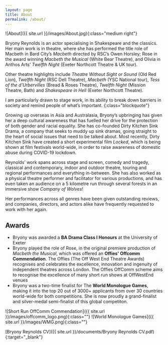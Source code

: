 ```yaml
---
layout: page
title: About
permalink: /about/
---
```


![About]({{ site.url }}/images/About.jpg){:class="medium right"}

Bryony Reynolds is an actor specialising in Shakespeare and the classics. Her main work is in theatre, where she has performed the title role of Macbeth in Bard City’s _Macbeth_ directed by RSC’s Owen Horsley; Rose in the award winning _Macbeth the Musical_ (White Bear Theatre), and Olivia in Anthos Arts’ _Twelfth Night_ (Exeter Northcott Theatre & UK tour).

Other theatre highlights include _Theatre Without Sight or Sound_ (Old Red Lion), _Twelfth Night_ (RSC Dell Theatre), _Macbeth_ (YSC National tour), _Tess of the d'Urbervilles_ (Bread & Roses Theatre), _Twelfth Night_ (Mission Theatre, Bath) and _Shakespeare in Hell_ (Exeter Northcott Theatre).

I am particularly drawn to stage work, in its ability to break down barriers in society and remind people of what’s important.
{:class="blockquote"}

Growing up overseas in Asia and Australasia, Bryony’s upbringing has given her a deep cultural awareness that has fuelled her drive for the protection of both gender and racial equality. She has co-founded Dirty Kitchen Sink Drama, a company that seeks to muddy up sink dramas, going straight to the heart of social issues that need to be talked about. Most recently, Dirty Kitchen Sink have created a short experimental film _Locked_, which is being shown at film festivals world-wide, in order to raise awareness of domestic abuse during COVID-19 lockdown.

Reynolds’ work spans across stage and screen, comedy and tragedy, classical and contemporary, indoor and outdoor theatre, touring and regional performances and everything in-between. She has also worked as a physical theatre performer and facilitator for various productions, and has even taken an audience on a 5 kilometre run through several forests in an immersive show _Company of Wolves_!

Her performances across all genres have been given outstanding reviews, and companies, directors, and actors alike have frequently requested to work with her again.

## Awards

* Bryony was awarded a **BA Drama Class I Honours** at the University of Exeter
* Bryony played the role of Rose, in the original premiere production of _Macbeth the Musical_, which was offered an **Offies' Offcomm Commendation**. The Offies (The Off West End Theatre Awards) recognises and celebrates the excellence, innovation and ingenuity of independent theatres across London. The Offies OffComm scheme aims to recognise the excellence of many short run shows at OffWestEnd venues
* Bryony was a two-time finalist for The **World Monologue Games**, making it into the top 20 out of 3000+ applicants from over 30 countries world-wide for both competitions. She is now proudly a grand-finalist and silver-medal semi-finalist of this global competiton.

![Short Run OffComm Commendation]({{ site.url }}/images/offcomm_logo.png){:class=""}
![World Monologue Games]({{ site.url }}/images/WMG.png){:class=""}

[Bryony Reynolds CV]({{ site.url }}/documents/Bryony Reynolds CV.pdf){:target="_blank"}
